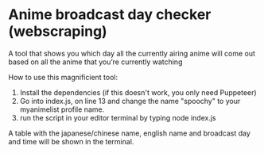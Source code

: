# Anime broadcast day checker (webscraping)
 A tool that shows you which day all the currently airing anime will come out based on all the anime that you’re currently watching

 How to use this magnificient tool:

 1. Install the dependencies (if this doesn't work, you only need Puppeteer)
 2. Go into index.js, on line 13 and change the name "spoochy" to your myanimelist profile name.
 3. run the script in your editor terminal by typing node index.js

 A table with the japanese/chinese name, english name and broadcast day and time will be shown in the terminal.
